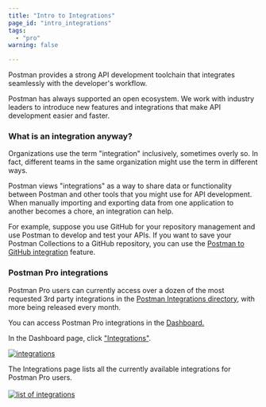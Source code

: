 ```yaml
---
title: "Intro to Integrations"
page_id: "intro_integrations"
tags: 
  - "pro"
warning: false

---
```


Postman provides a strong API development toolchain that integrates seamlessly with the developer's workflow. 

Postman has always supported an open ecosystem. We work with industry leaders to introduce new features and integrations that make API development easier and faster.

### What is an integration anyway?

Organizations use the term "integration" inclusively, sometimes overly so. In fact, different teams in the same organization might use the term in different ways. 

Postman views "integrations" as a way to share data or functionality between Postman and other tools that you might use for API development. When manually importing and exporting data from one application to another becomes a chore, an integration can help.

For example, suppose you use GitHub for your repository management and use Postman to develop and test your APIs. If you want to save your Postman Collections to a GitHub repository, you can use the [Postman to GitHub integration](https://go.postman.co/workspaces) feature. 

### Postman Pro integrations

Postman Pro users can currently access over a dozen of the most requested 3rd party integrations in the [Postman Integrations directory](https://go.postman.co/workspaces), with more being released every month. 

You can access Postman Pro integrations in the [Dashboard.](https://go.postman.co/workspaces) 

In the Dashboard page, click ["Integrations"](https://go.postman.co/workspaces).

  [![integrations](https://assets.postman.com/postman-docs/integrations.png)](https://assets.postman.com/postman-docs/integrations.png)

The Integrations page lists all the currently available integrations for Postman Pro users.
  <br>
  <br>
[![list of integrations](https://blog.postman.com/wp-content/uploads/2017/02/gif-highfps-1.gif)](https://blog.postman.com/wp-content/uploads/2017/02/gif-highfps-1.gif)

